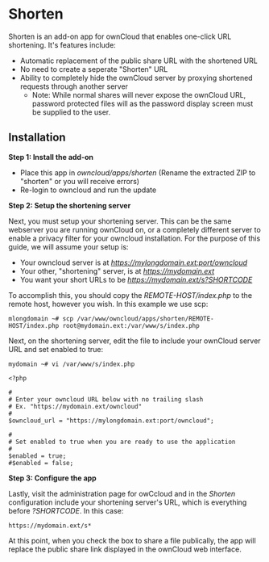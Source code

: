 # Shorten
Shorten is an add-on app for ownCloud that enables one-click URL shortening. It's features include:
- Automatic replacement of the public share URL with the shortened URL
- No need to create a seperate "Shorten" URL
- Ability to completely hide the ownCloud server by proxying shortened requests through another server
    - Note: While normal shares will never expose the ownCloud URL, password protected files will as the password display screen must be supplied to the user.

## Installation

**Step 1: Install the add-on**

- Place this app in *owncloud/apps/shorten* (Rename the extracted ZIP to "shorten" or you will receive errors)
- Re-login to owncloud and run the update

**Step 2: Setup the shortening server**

Next, you must setup your shortening server. This can be the same webserver you are running ownCloud on, or a completely different server to enable a privacy filter for your owncloud installation. For the purpose of this guide, we will assume your setup is:
- Your owncloud server is at *https://mylongdomain.ext:port/owncloud*
- Your other, "shortening" server, is at *https://mydomain.ext*
- You want your short URLs to be *https://mydomain.ext/s?SHORTCODE*

To accomplish this, you should copy the *REMOTE-HOST/index.php* to the remote host, however you wish. In this example we use scp:
```
mlongdomain ~# scp /var/www/owncloud/apps/shorten/REMOTE-HOST/index.php root@mydomain.ext:/var/www/s/index.php
```

Next, on the shortening server, edit the file to include your ownCloud server URL and set enabled to true:
```
mydomain ~# vi /var/www/s/index.php
```
```
<?php

#
# Enter your owncloud URL below with no trailing slash
# Ex. "https://mydomain.ext/owncloud"
#
$owncloud_url = "https://mylongdomain.ext:port/owncloud";

#
# Set enabled to true when you are ready to use the application
#
$enabled = true;
#$enabled = false;
```

**Step 3: Configure the app**

Lastly, visit the administration page for owCcloud and in the *Shorten* configuration include your shortening server's URL, which is everything before *?SHORTCODE*. In this case:
```
https://mydomain.ext/s*
```
At this point, when you check the box to share a file publically, the app will replace the public share link displayed in the ownCloud web interface.
